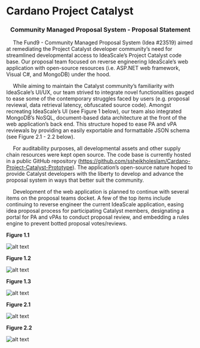 # Cardano Project Catalyst

<h3 align="center">Community Managed Proposal System - Proposal Statement</h3>
&emsp; The Fund9 - Community Managed Proposal System (Idea #23519) aimed at remediating the Project Catalyst developer community’s need for streamlined developmental access to IdeaScale’s Project Catalyst code base. Our proposal team focused on reverse engineering IdeaScale’s web application with open-source resources (i.e. ASP.NET web framework, Visual C#, and MongoDB) under the hood. 

&emsp; While aiming to maintain the Catalyst community’s familiarity with IdeaScale’s UI/UX, our team strived to integrate novel functionalities gauged to ease some of the contemporary struggles faced by users (e.g. proposal reviewal, data retrieval latency, obfuscated source code). Amongst recreating IdeaScale’s UI (see Figure 1 below), our team also integrated MongoDB’s NoSQL, document-based data architecture at the front of the web application’s back end. This structure hoped to ease PA and vPA reviewals by providing an easily exportable and formattable JSON schema (see Figure 2.1 - 2.2 below).

&emsp; For auditability purposes, all developmental assets and other supply chain resources were kept open source. The code base is currently hosted in a public GitHub repository (https://github.com/ssheikholeslam/Cardano-Project-Catalyst-Prototype). The application’s open-source nature hoped to provide Catalyst developers with the liberty to develop and advance the proposal system in ways that better suit the community.

&emsp; Development of the web application is planned to continue with several items on the proposal teams docket. A few of the top items include continuing to reverse engineer the current IdeaScale application, easing idea proposal process for participating Catalyst members, designating a portal for PA and vPAs to conduct proposal review, and embedding a rules engine to prevent botted proposal votes/reviews.

<strong>Figure 1.1</strong>

![alt text](https://lh6.googleusercontent.com/dB_AYir7xX3pEsD0Yd7o376Tpn-ofVnItkv8UnBAhrzxqhwtrBJQTqllwoZdzaM0zR1TOM8TNm7H-Cp511CQCTPS6vrN79OXcUjWGI8flXLRCkcEcoBwCOpKOc9JDKwr35MDDJJ5nSV2heDAeOZFUY6feHZ6JztREKVkM2LlR9NPUMcrhwJrtUnsibycpQ)

<strong>Figure 1.2</strong>

![alt text](https://lh4.googleusercontent.com/nCc4MtgPb6BouVZz8t_we53J9ouDgqfU39tyzq_EdtwIvV04QrF9gtnG6Humb8kG_Y2fQbGmI9PU3bo9r850u1VWcmixWhDWb0wNDNv1hCgCfNN-5N_Z3jlVqEARn2ajC7A93vR93BiE_yOR6gnrelysf75qHlvZSJNYkxUpk0RDgn8ysE34_xrAXfGwUg)

<strong>Figure 1.3</strong>

![alt text](https://lh3.googleusercontent.com/7OLpfPLwXb3UhoN-YjOPkHkS1xldS1jtKYJRUH93NtDmO3qH6tp8vLT0VwrWP2Wt-TYGemy7RLvpQxmCVab1MHQ2pWTBb6pxQ-sQE4JnkB8-8iD6Y2szQ5BZ1tXfWy39hmlv1YsMecmAV9-AzIRnbLFVPWLdoW_HsKOeyjkS-IbdwkteLUQvPmXqgQPJpg)

<strong>Figure 2.1</strong>

![alt text](https://lh4.googleusercontent.com/rsMEKERJk0FhCJPKXA8baR5ZyjYKaMGVAX0vBlsZTjR9jFvfNO4H2uIUWSbydqVSmq8YE3PEOCLMpy2tJUSYgLMAigrWLShQtnujHjCKjWblg-LNNQL3hX7_z0NMKRj7DFR7u6tWEj1eqJzS9LAPZpxlxx9tL4M4ujCWf3zSGohOAFmcd8eLQkeCsaH90g)

<strong>Figure 2.2</strong>

![alt text](https://lh4.googleusercontent.com/BECvtedNWrSL4v9b8MUHIiL4_qSMR8w9gft9lbCW0EoprLF2Ori-QraY2S2d-kumKyfEIpnQQUSMpphtWAfMF_pM-aIHdEdriyr_J_iVmNbtVq8X27aMtCu7BXlt_ZQETt489qeu0pUuyG95jmgA6qLsb6kGliMSwL_MTjoEYBbU2LQdNkq_KGOjPHrtpg)

